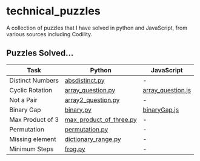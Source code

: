 # technical_puzzles
A collection of puzzles that I have solved in python and JavaScript, from various sources including Codility.

## Puzzles Solved...

|Task|Python|JavaScript|
|-|-|-|
|Distinct Numbers|[absdistinct.py](/absdistinct.py)|-|
|Cyclic Rotation|[array_question.py](/array_question.py)|[array_question.js](/array_question.js)|
|Not a Pair|[array2_question.py](/array2_question.py)|-|
|Binary Gap|[binary.py](/binary.py)|[binaryGap.js](/binaryGap.js)|
|Max Product of 3|[max_product_of_three.py](/max_product_of_three.py)|-|
|Permutation|[permutation.py](/permutation.py)|-|
|Missing element|[dictionary_range.py](/permutation.py)|-|
|Minimum Steps|[frog.py](/frog.py)|-|